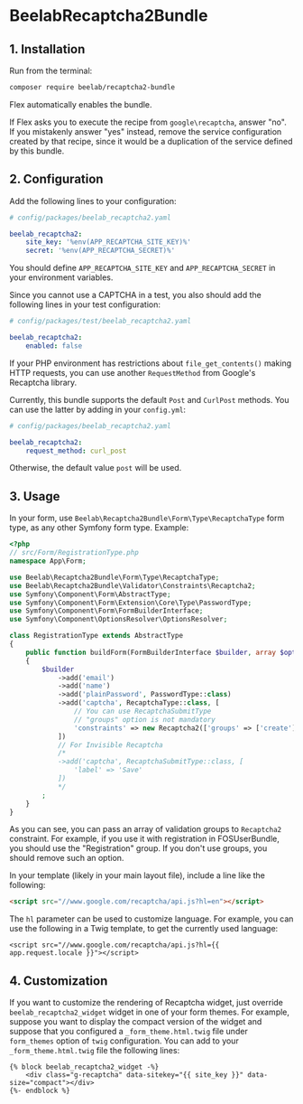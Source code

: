 # BeelabRecaptcha2Bundle

## 1. Installation

Run from the terminal:

```bash
composer require beelab/recaptcha2-bundle
```

Flex automatically enables the bundle.

If Flex asks you to execute the recipe from `google\recaptcha`, answer "no". If you mistakenly answer "yes" instead,
remove the service configuration created by that recipe, since it would be a duplication of the service defined
by this bundle.

## 2. Configuration

Add the following lines to your configuration:

```yaml
# config/packages/beelab_recaptcha2.yaml

beelab_recaptcha2:
    site_key: '%env(APP_RECAPTCHA_SITE_KEY)%'
    secret: '%env(APP_RECAPTCHA_SECRET)%'
```

You should define `APP_RECAPTCHA_SITE_KEY` and `APP_RECAPTCHA_SECRET` in your environment variables.

Since you cannot use a CAPTCHA in a test, you also should add the following lines in your test configuration:

```yaml
# config/packages/test/beelab_recaptcha2.yaml

beelab_recaptcha2:
    enabled: false
```

If your PHP environment has restrictions about `file_get_contents()` making HTTP requests,
you can use another `RequestMethod` from Google's Recaptcha library.

Currently, this bundle supports the default `Post` and `CurlPost` methods.
You can use the latter by adding in your `config.yml`:

```yaml
# config/packages/beelab_recaptcha2.yaml

beelab_recaptcha2:
    request_method: curl_post
```

Otherwise, the default value `post` will be used.

## 3. Usage

In your form, use `Beelab\Recaptcha2Bundle\Form\Type\RecaptchaType` form type, as any other Symfony form type.
Example:

```php
<?php
// src/Form/RegistrationType.php
namespace App\Form;

use Beelab\Recaptcha2Bundle\Form\Type\RecaptchaType;
use Beelab\Recaptcha2Bundle\Validator\Constraints\Recaptcha2;
use Symfony\Component\Form\AbstractType;
use Symfony\Component\Form\Extension\Core\Type\PasswordType;
use Symfony\Component\Form\FormBuilderInterface;
use Symfony\Component\OptionsResolver\OptionsResolver;

class RegistrationType extends AbstractType
{
    public function buildForm(FormBuilderInterface $builder, array $options): void
    {
        $builder
            ->add('email')
            ->add('name')
            ->add('plainPassword', PasswordType::class)
            ->add('captcha', RecaptchaType::class, [
                // You can use RecaptchaSubmitType
                // "groups" option is not mandatory
                'constraints' => new Recaptcha2(['groups' => ['create']]),
            ])
            // For Invisible Recaptcha
            /*
            ->add('captcha', RecaptchaSubmitType::class, [
                'label' => 'Save'
            ])
            */
        ;
    }
}
```

As you can see, you can pass an array of validation groups to `Recaptcha2` constraint.
For example, if you use it with registration in FOSUserBundle, you should use the
"Registration" group. If you don't use groups, you should remove such an option.

In your template (likely in your main layout file), include a line like the following:

```html
<script src="//www.google.com/recaptcha/api.js?hl=en"></script>
```

The `hl` parameter can be used to customize language.
For example, you can use the following in a Twig template, to get the currently used language:


```jinja
<script src="//www.google.com/recaptcha/api.js?hl={{ app.request.locale }}"></script>
```

## 4. Customization

If you want to customize the rendering of Recaptcha widget, just override `beelab_recaptcha2_widget`
widget in one of your form themes.
For example, suppose you want to display the compact version of the widget and suppose that
you configured a `_form_theme.html.twig` file under `form_themes` option of `twig` configuration.
You can add to your `_form_theme.html.twig` file the following lines:

```html+jinja
{% block beelab_recaptcha2_widget -%}
    <div class="g-recaptcha" data-sitekey="{{ site_key }}" data-size="compact"></div>
{%- endblock %}
```

